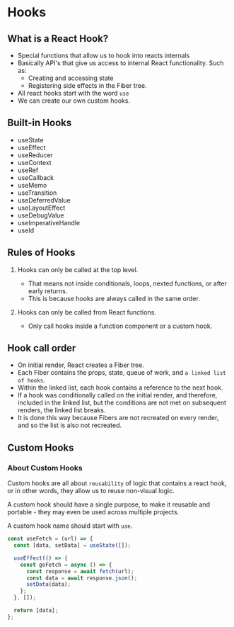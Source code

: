 # Hooks

## What is a React Hook?

- Special functions that allow us to hook into reacts internals
- Basically API's that give us access to internal React functionality. Such as:
  - Creating and accessing state
  - Registering side effects in the Fiber tree.
- All react hooks start with the word `use`
- We can create our own custom hooks.

## Built-in Hooks

- useState
- useEffect
- useReducer
- useContext
- useRef
- useCallback
- useMemo
- useTransition
- useDeferredValue
- useLayoutEffect
- useDebugValue
- useImperativeHandle
- useId

## Rules of Hooks

1. Hooks can only be called at the top level.

   - That means not inside conditionals, loops, nexted functions, or after early returns.
   - This is because hooks are always called in the same order.

2. Hooks can only be called from React functions.
   - Only call hooks inside a function component or a custom hook.

## Hook call order

- On initial render, React creates a Fiber tree.
- Each Fiber contains the props, state, queue of work, and `a linked list of hooks`.
- Within the linked list, each hook contains a reference to the next hook.
- If a hook was conditionally called on the initial render, and therefore, included in the linked list, but the conditions are not met on subsequent renders, the linked list breaks.
- It is done this way because Fibers are not recreated on every render, and so the list is also not recreated.

## Custom Hooks

### About Custom Hooks

Custom hooks are all about `reusability` of logic that contains a react hook, or in other words, they allow us to reuse non-visual logic.

A custom hook should have a single purpose, to make it reusable and portable - they may even be used across multiple projects.

A custom hook name should start with `use`.

```js
const useFetch = (url) => {
  const [data, setData] = useState([]);

  useEffect(() => {
    const goFetch = async () => {
      const response = await fetch(url);
      const data = await response.json();
      setData(data);
    };
  }, []);

  return [data];
};
```
